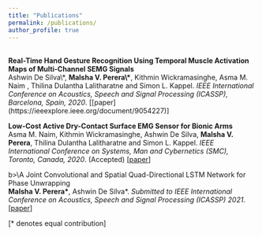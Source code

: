 ```yaml
---
title: "Publications"
permalink: /publications/
author_profile: true
---
```

<br>
<b>Real-Time Hand Gesture Recognition Using Temporal Muscle Activation Maps of Multi-Channel SEMG Signals</b> <br> 
Ashwin De Silva\*, <b>Malsha V. Perera\*</b>, Kithmin Wickramasinghe, Asma M. Naim , Thilina Dulantha Lalitharatne and Simon L. Kappel.
<i>IEEE International Conference on Acoustics, Speech and Signal Processing (ICASSP), Barcelona, Spain, 2020</i>. [[paper](https://ieeexplore.ieee.org/document/9054227)]


<b>Low-Cost Active Dry-Contact Surface EMG Sensor for Bionic Arms</b> <br> 
Asma M. Naim, Kithmin Wickramasinghe, Ashwin De Silva, <b>Malsha V. Perera</b>, Thilina Dulantha Lalitharatne and Simon L. Kappel.
<i>IEEE International Conference on Systems, Man and Cybernetics (SMC), Toronto, Canada, 2020</i>. (Accepted) [[paper](https://arxiv.org/abs/2009.02575)]


b>\A Joint Convolutional and Spatial Quad-Directional LSTM Network for Phase Unwrapping</b> <br>
<b>Malsha V. Perera\*</b>, Ashwin De Silva\*.
<i>Submitted to IEEE International Conference on Acoustics, Speech and Signal Processing (ICASSP) 2021</i>. [[paper](https://arxiv.org/abs/2010.13268)]


[\* denotes equal contribution]
